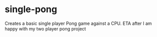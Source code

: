 # single-pong
Creates a basic single player Pong game against a CPU. ETA after I am happy with my two player pong project
